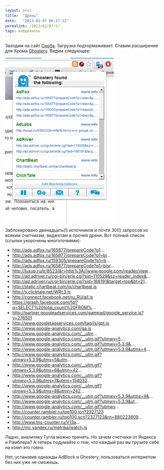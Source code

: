 ```yaml
---
layout: post
title:  "Дрянь"
date:   "2013-02-07 06:17:32"
permalink: /2013/02/07/2/
tags: вебдваноль
---
```


Заходим на сайт [Сноба](http://www.snob.ru/). Загрузка
подтормаживает. Ставим расширение для Хрома
[Ghostery](http://www.ghostery.com/). Видим следующее:

![screenshot](/assets/static/shit.png)

Заблокировано двенадцать(!) источников и почти 30(!) запросов ко
всяким счетчикам, виджетам и прочей дряни.  Вот полный список (ссылки
укорочены многоточиями):

- http://ads.adfox.ru/165877/prepareCode?p1...
- http://ads.adfox.ru/165877/prepareCode?p1=bi...
- http://ads.adfox.ru/159305/prepareCode?p1=b...
- http://ads.adfox.ru/165877/prepareCode?p1=bisr...
- http://luxup.ru/tr/8523/&r=http%3A//www.google.com/reader/view...
- http://ad.adriver.ru/cgi-bin/erle.cgi?sid=110529&sz=reader_index&...
- http://ad.adriver.ru/cgi-bin/erle.cgi?sid=166191&target=top&bt=21..
- http://static.chartbeat.com/js/chartbeat.js
- http://s.clicktale.net/WRc3.js
- http://connect.facebook.net/ru_RU/all.js
- https://graph.facebook.com/fql?q=SELECT%20total_count%20FROM%...
- http://partner.googleadservices.com/gampad/google_service.js?v=276501
- http://www.googletagservices.com/tag/js/gpt.js
- http://www.google-analytics.com/ga.js
- http://www.google-analytics.com/__utm...
- http://www.google-analytics.com/__utm.gif?utmwv=5....
- http://www.google-analytics.com/__utm.gif?utmwv=5.3.9&...
- http://www.google-analytics.com/__utm.gif?utmwv=5.3.9&utms=4...
- http://www.google-analytics.com/__utm.gif?utmwv=5.3.9&utms=5&utm...
- http://www.google-analytics.com/__utm.gif?utmwv=5.3.9&utms=6&utmn=42...
- http://www.google-analytics.com/__utm.gif?utmwv=5.3.9&utms=7&utmn=154032...
- http://www.google-analytics.com/__utm.gif?utmwv=5.3.9&utms=8&utmn=242...
- http://www.google-analytics.com/__utm.gif?utmwv=5.3.9&utms=9&...
- http://www.google-analytics.com/__utm.gif?utmwv=5.3.9&ut...
- http://www.google-analytics.com/__utm.gif?utmwv...
- http://counter.rambler.ru/top100.jcn?2327123
- http://counter.rambler.ru/top100.scn?2327123&rn=880223809...
- http://www.tns-counter.ru/V13a...
- http://mc.yandex.ru/metrika/watch.js

Ладно, аналитику Гугла можно принять. Но зачем счетчики от Яндекса и
Рамблера? А теперь подумайте о том, что каждый раз вы грузите себе на
комп это говно.

Нет, установив однажды AdBlock и Ghostery, пользоваться интернетом без
них уже не сможешь.
